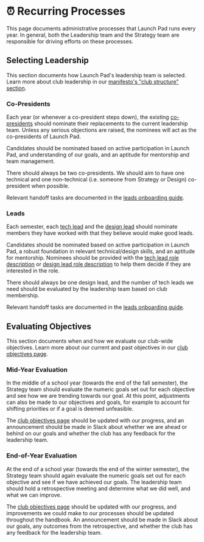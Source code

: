 # ⏰ Recurring Processes

This page documents administrative processes that Launch Pad runs every year. In general, both the Leadership team and the Strategy team are responsible for driving efforts on these processes.

## Selecting Leadership

This section documents how Launch Pad's leadership team is selected. Learn more about club leadership in our [manifesto's "club structure" section](/handbook/manifesto.md#club-structure).

### Co-Presidents

Each year (or whenever a co-president steps down), the existing [co-presidents](/handbook/manifesto.md#co-presidents) should nominate their replacements to the current leadership team. Unless any serious objections are raised, the nominees will act as the co-presidents of Launch Pad.

Candidates should be nominated based on active participation in Launch Pad, and understanding of our goals, and an aptitude for mentorship and team management.

There should always be two co-presidents. We should aim to have one technical and one non-technical (i.e. someone from Strategy or Design) co-president when possible.

Relevant handoff tasks are documented in the [leads onboarding guide](/handbook/onboarding/leads.md).

### Leads

Each semester, each [tech lead](/handbook/manifesto.md#project-teams) and the [design lead](/handbook/manifesto.md#design-team) should nominate members they have worked with that they believe would make good leads.

Candidates should be nominated based on active participation in Launch Pad, a robust foundation in relevant technical/design skills, and an aptitude for mentorship. Nominees should be provided with the [tech lead role description](/handbook/recruitment/tech-lead.md) or [design lead role description](/handbook/recruitment/tech-lead.md) to help them decide if they are interested in the role.

There should always be one design lead, and the number of tech leads we need should be evaluated by the leadership team based on club membership.

Relevant handoff tasks are documented in the [leads onboarding guide](/handbook/onboarding/leads.md).

## Evaluating Objectives

This section documents when and how we evaluate our club-wide objectives. Learn more about our current and past objectives in our [club objectives page](/handbook/strategy/objectives.md).

### Mid-Year Evaluation

In the middle of a school year (towards the end of the fall semester), the Strategy team should evaluate the numeric goals set out for each objective and see how we are trending towards our goal. At this point, adjustments can also be made to our objectives and goals, for example to account for shifting priorities or if a goal is deemed unfeasible.

The [club objectives page](/handbook/strategy/objectives.md) should be updated with our progress, and an announcement should be made in Slack about whether we are ahead or behind on our goals and whether the club has any feedback for the leadership team.

### End-of-Year Evaluation

At the end of a school year (towards the end of the winter semester), the Strategy team should again evaluate the numeric goals set out for each objective and see if we have achieved our goals. The leadership team should hold a retrospective meeting and determine what we did well, and what we can improve.

The [club objectives page](/handbook/strategy/objectives.md) should be updated with our progress, and improvements we could make to our processes should be updated throughout the handbook. An announcement should be made in Slack about our goals, any outcomes from the retrospective, and whether the club has any feedback for the leadership team.
